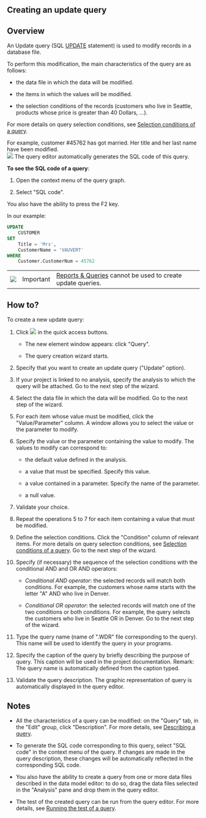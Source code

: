 


## Creating an update query 
			



<a name="NOTE1"></a>
<a name="NOTE1_1"></a>


## Overview
<a name="overview_ELTTEXTE000168"></a>
<a name="Update_query"></a>
An Update query (SQL [UPDATE](../Editeurs/2034001.md) statement) is used to modify records in a database file.

To perform this modification, the main characteristics of the query are as follows:

- the data file in which the data will be modified.

- the items in which the values will be modified.

- the selection conditions of the records (customers who live in Seattle, products whose price is greater than 40 Dollars, ...).




For more details on query selection conditions, see [Selection conditions of a query](../Editeurs/2032019.md).

For example, customer #45762 has got married. Her title and her last name have been modified. <br>![](https://doc.pcsoft.fr/en-US/images/image.awp?langid=3&name=Requete_RequeteModification.gif)
The query editor automatically generates the SQL code of this query. 

**To see the SQL code of a query**: 

1. Open the context menu of the query graph.

2. Select "SQL code".




You also have the ability to press the F2 key. 

In our example:


```sql
UPDATE 
	CUSTOMER
SET
	Title = 'Mrs',	
	CustomerName = 'VAUVERT'
WHERE 
	Customer.CustomerNum = 45762
```
|   |   |   |
| --- | --- | --- |
| ![](https://doc.pcsoft.fr/en-US/images/image.awp?langid=3&name=ER.png) | Important | [Reports & Queries](../Presentation/3088004.md) cannot be used to create update queries. |





<a name="NOTE2"></a>
<a name="NOTE2_1"></a>


## How to?
<a name="how_ELTTEXTE000210"></a>
To create a new update query:

1. Click ![](https://doc.pcsoft.fr/en-US/images/image.awp?langid=3&name=ico_nouveau.gif) in the quick access buttons. 

	- The new element window appears: click "Query".

	- The query creation wizard starts.




2. Specify that you want to create an update query ("Update" option).

3. If your project is linked to no analysis, specify the analysis to which the query will be attached.
	Go to the next step of the wizard.

4. Select the data file in which the data will be modified.
	Go to the next step of the wizard.

5. For each item whose value must be modified, click the "Value/Parameter" column. A window allows you to select the value or the parameter to modify.

6. Specify the value or the parameter containing the value to modify. The values to modify can correspond to:

	- the default value defined in the analysis.

	- a value that must be specified. Specify this value.

	- a value contained in a parameter. Specify the name of the parameter.

	- a null value.




7. Validate your choice.

8. Repeat the operations 5 to 7 for each item containing a value that must be modified.

9. Define the selection conditions. Click the "Condition" column of relevant items. For more details on query selection conditions, see [Selection conditions of a query](../Editeurs/2032019.md).
	Go to the next step of the wizard.

10. Specify (if necessary) the sequence of the selection conditions with the conditional AND and OR AND operators:

	- *Conditional AND operator*: the selected records will match both conditions. For example, the customers whose name starts with the letter "A" AND who live in Denver.

	- *Conditional OR operator*: the selected records will match one of the two conditions or both conditions. For example, the query selects the customers who live in Seattle OR in Denver.
			Go to the next step of the wizard.




11. Type the query name (name of ".WDR" file corresponding to the query). This name will be used to identify the query in your programs.

12. Specify the caption of the query by briefly describing the purpose of query. This caption will be used in the project documentation.
	Remark: The query name is automatically defined from the caption typed.

13. Validate the query description. The graphic representation of query is automatically displayed in the query editor.




<a name="NOTE3"></a>
<a name="NOTE3_1"></a>


## Notes
<a name="notes_ELTTEXTE000234"></a>


- All the characteristics of a query can be modified: on the "Query" tab, in the "Edit" group, click "Description". For more details, see [Describing a query](../Editeurs/2032038.md).

- To generate the SQL code corresponding to this query, select "SQL code" in the context menu of the query. If changes are made in the query description, these changes will be automatically reflected in the corresponding SQL code.

- You also have the ability to create a query from one or more data files described in the data model editor: to do so, drag the data files selected in the "Analysis" pane and drop them in the query editor.

- The test of the created query can be run from the query editor. For more details, see [Running the test of a query](../Editeurs/2019011.md). 






